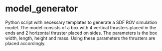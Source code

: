 # model_generator

Python script with necessary templates to generate a SDF ROV simulation model. The model consists of a box with 4 vertical thrusters placed in the ends and 2 horizontal thruster placed on sides. The parameters is the box width, length, height and mass. Using these parameters the thrusters are placed accordingly.
